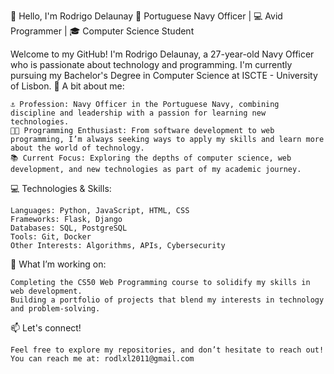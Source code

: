 👋 Hello, I'm Rodrigo Delaunay
🌊 Portuguese Navy Officer | 💻 Avid Programmer | 🎓 Computer Science Student

Welcome to my GitHub! I'm Rodrigo Delaunay, a 27-year-old Navy Officer who is passionate about technology and programming. I'm currently pursuing my Bachelor's Degree in Computer Science at ISCTE - University of Lisbon.
🌟 A bit about me:

    ⚓ Profession: Navy Officer in the Portuguese Navy, combining discipline and leadership with a passion for learning new technologies.
    👨‍💻 Programming Enthusiast: From software development to web programming, I’m always seeking ways to apply my skills and learn more about the world of technology.
    📚 Current Focus: Exploring the depths of computer science, web development, and new technologies as part of my academic journey.

💻 Technologies & Skills:

    Languages: Python, JavaScript, HTML, CSS
    Frameworks: Flask, Django
    Databases: SQL, PostgreSQL
    Tools: Git, Docker
    Other Interests: Algorithms, APIs, Cybersecurity

🌱 What I’m working on:

    Completing the CS50 Web Programming course to solidify my skills in web development.
    Building a portfolio of projects that blend my interests in technology and problem-solving.

📫 Let's connect!

    Feel free to explore my repositories, and don’t hesitate to reach out!
    You can reach me at: rodlxl2011@gmail.com

